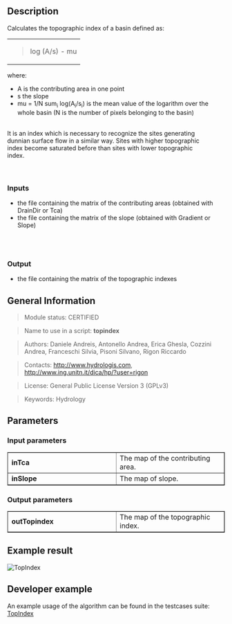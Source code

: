 <h2>Description</h2>

Calculates the topographic index of a basin defined as:
<table>
<tr>
<td>
<blockquote>log (A/s) - mu<br>
</td>
</tr>
</table>
where:<br>
<ul>
<li>A is the contributing area in one point</li>
<li>s the slope</li>
<li>mu = 1/N sum<sub>i</sub> log(A<sub>i</sub>/s<sub>i</sub>) is the mean value of the logarithm over the whole basin (N is the number of pixels belonging to the basin)</li>
</ul>
<br>
It is an index which is necessary to recognize the sites generating<br>
dunnian surface flow in a similar way. Sites with higher topographic<br>
index become saturated before than sites with lower topographic<br>
index.<br>
<br>
<br>
<h3>Inputs</h3>
<ul>
<li>the file containing the matrix of the contributing areas (obtained with DrainDir or Tca)</li>
<li>the file containing the matrix of the slope (obtained with Gradient or Slope)</li>
</ul>
<br>
<br>
<h3>Output</h3>
<ul>
<li>the file containing the matrix of the topographic indexes</li>
</ul></blockquote>


<h2>General Information</h2>

<blockquote>Module status: CERTIFIED</blockquote>

<blockquote>Name to use in a script: <b>topindex</b></blockquote>

<blockquote>Authors: Daniele Andreis, Antonello Andrea, Erica Ghesla, Cozzini Andrea, Franceschi Silvia, Pisoni Silvano, Rigon Riccardo</blockquote>

<blockquote>Contacts: <a href='http://www.hydrologis.com'>http://www.hydrologis.com</a>, <a href='http://www.ing.unitn.it/dica/hp/?user=rigon'>http://www.ing.unitn.it/dica/hp/?user=rigon</a></blockquote>

<blockquote>License: General Public License Version 3 (GPLv3)</blockquote>

<blockquote>Keywords: Hydrology</blockquote>


<h2>Parameters</h2>

<h3>Input parameters</h3>
<table cellpadding='10' width='70%' border='1'>
<tr>
<td width='50%'> <b>inTca</b> </td><td width='50%'> The map of the contributing area. </td>
</tr>
<tr>
<td width='50%'> <b>inSlope</b> </td><td width='50%'> The map of slope. </td>
</tr>
</table>

<h3>Output parameters</h3>
<table cellpadding='10' width='70%' border='1'>
<tr>
<td width='50%'> <b>outTopindex</b> </td><td width='50%'> The map of the topographic index. </td>
</tr>
</table>

<h2>Example result</h2>

<img src='http://wiki.jgrasstools.googlecode.com/git/images/hortonmachine/topindex.png' alt='TopIndex' />
<br>
<h2>Developer example</h2>

An example usage of the algorithm can be found in the testcases suite:<br>
<a href='http://code.google.com/p/jgrasstools/source/browse/hortonmachine/src/test/java/org/jgrasstools/hortonmachine/models/hm/TestTopIndex.java'>TopIndex</a>